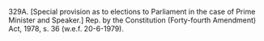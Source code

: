 329A. [Special provision as to elections to Parliament in the case of Prime Minister and Speaker.] Rep. by the Constitution (Forty-fourth Amendment) Act, 1978, s. 36 (w.e.f. 20-6-1979).